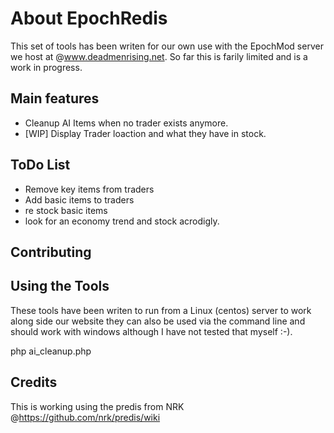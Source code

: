 # About EpochRedis #
 
This set of tools has been writen for our own use with the EpochMod server we host at @www.deadmenrising.net.  So far this is farily limited and is a work in progress.

## Main features ##

- Cleanup AI Items when no trader exists anymore.
- [WIP] Display Trader loaction and what they have in stock.

## ToDo List ##

- Remove key items from traders
- Add basic items to traders
- re stock basic items
- look for an economy trend and stock acrodigly.

## Contributing ##

## Using the Tools ##

These tools have been writen to run from a Linux (centos) server to work along side our website they can also be used via the command line and should work with windows although I have not tested that myself :-).

php ai_cleanup.php

## Credits ##

This is working using the predis from NRK @https://github.com/nrk/predis/wiki
